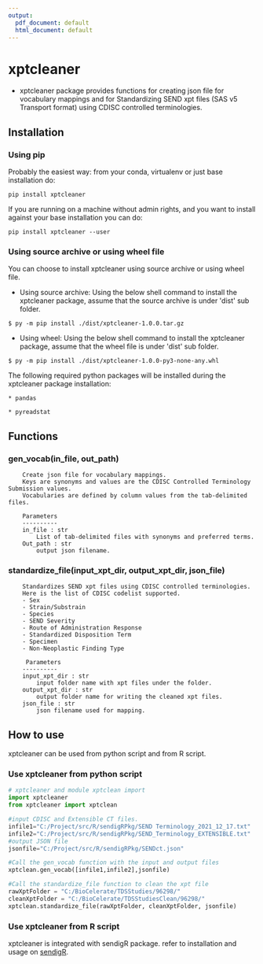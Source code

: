 ```yaml
---
output:
  pdf_document: default
  html_document: default
---
```

# xptcleaner

* xptcleaner package provides functions for creating json file for vocabulary mappings and for Standardizing SEND xpt files (SAS v5 Transport format) using CDISC controlled terminologies.

## Installation
### Using pip

Probably the easiest way: from your conda, virtualenv or just base installation do:

```
pip install xptcleaner
```

If you are running on a machine without admin rights, and you want to install against your base installation you can do:

```
pip install xptcleaner --user
```
### Using source archive or using wheel file
You can choose to install xptcleaner using source archive or using wheel file.

* Using source archive:
Using the below shell command to install the xptcleaner package, assume that the source archive is under 'dist' sub folder.

```
$ py -m pip install ./dist/xptcleaner-1.0.0.tar.gz

```
* Using wheel:
Using the below shell command to install the xptcleaner package, assume that the wheel file is under 'dist' sub folder.

```
$ py -m pip install ./dist/xptcleaner-1.0.0-py3-none-any.whl

```
The following required python packages will be installed during the xptcleaner package installation:<br>

    * pandas
    
    * pyreadstat

## Functions 
### gen_vocab(in_file, out_path)
        Create json file for vocabulary mappings.
        Keys are synonyms and values are the CDISC Controlled Terminology Submission values.
        Vocabularies are defined by column values from the tab-delimited files.
        
        Parameters
        ----------
        in_file : str
            List of tab-delimited files with synonyms and preferred terms.
        Out_path : str
            output json filename.
    
### standardize_file(input_xpt_dir, output_xpt_dir, json_file)
        Standardizes SEND xpt files using CDISC controlled terminologies.
        Here is the list of CDISC codelist supported.
        - Sex
        - Strain/Substrain
        - Species
        - SEND Severity
        - Route of Administration Response
        - Standardized Disposition Term
        - Specimen
        - Non-Neoplastic Finding Type
        
         Parameters
        ----------
        input_xpt_dir : str
            input folder name with xpt files under the folder.
        output_xpt_dir : str
            output folder name for writing the cleaned xpt files.
        json_file : str
            json filename used for mapping.


## How to use
xptcleaner can be used from python script and from R script. 

### Use xptcleaner from python script

```python
# xptcleaner and module xptclean import
import xptcleaner
from xptcleaner import xptclean

#input CDISC and Extensible CT files.
infile1="C:/Project/src/R/sendigRPkg/SEND Terminology_2021_12_17.txt"
infile2="C:/Project/src/R/sendigRPkg/SEND_Terminology_EXTENSIBLE.txt"
#output JSON file
jsonfile="C:/Project/src/R/sendigRPkg/SENDct.json"

#Call the gen_vocab function with the input and output files
xptclean.gen_vocab([infile1,infile2],jsonfile)

#Call the standardize_file function to clean the xpt file
rawXptFolder = "C:/BioCelerate/TDSStudies/96298/"
cleanXptFolder = "C:/BioCelerate/TDSStudiesClean/96298/"
xptclean.standardize_file(rawXptFolder, cleanXptFolder, jsonfile)

```

### Use xptcleaner from R script

xptcleaner is integrated with sendigR package. refer to installation and usage on [sendigR](https://github.com/phuse-org/sendigR).
